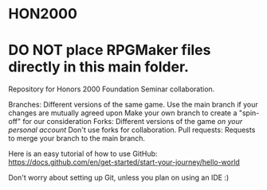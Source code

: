 # HON2000
# DO NOT place RPGMaker files directly in this main folder.
Repository for Honors 2000 Foundation Seminar collaboration.

Branches:
  Different versions of the same game. 
  Use the main branch if your changes are mutually agreed upon
  Make your own branch to create a "spin-off" for our consideration
Forks: 
  Different versions of the game *on your personal account*
  Don't use forks for collaboration.
Pull requests:
  Requests to merge your branch to the main branch.

Here is an easy tutorial of how to use GitHub:
https://docs.github.com/en/get-started/start-your-journey/hello-world

Don't worry about setting up Git, unless you plan on using an IDE :)
